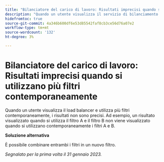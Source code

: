 ```yaml
---
title: "Bilanciatore del carico di lavoro: Risultati imprecisi quando si utilizzano più filtri contemporaneamente"
description: "Quando un utente visualizza il servizio di bilanciamento del carico di lavoro e utilizza più filtri contemporaneamente, i risultati non sono precisi. Ad esempio, un risultato visualizzato quando si utilizza il Filtro A e il Filtro B non viene visualizzato quando si utilizzano contemporaneamente sia il Filtro A che il Filtro B."
hidefromtoc: true
source-git-commit: 4a346b600df6e53d85542faf8cb3ce56d76a07e2
workflow-type: tm+mt
source-wordcount: '132'
ht-degree: 3%

---
```



# Bilanciatore del carico di lavoro: Risultati imprecisi quando si utilizzano più filtri contemporaneamente

Quando un utente visualizza il load balancer e utilizza più filtri contemporaneamente, i risultati non sono precisi. Ad esempio, un risultato visualizzato quando si utilizza il filtro A e il filtro B non viene visualizzato quando si utilizzano contemporaneamente i filtri A e B.

**Soluzione alternativa**

È possibile combinare entrambi i filtri in un nuovo filtro.

_Segnalato per la prima volta il 31 gennaio 2023._

